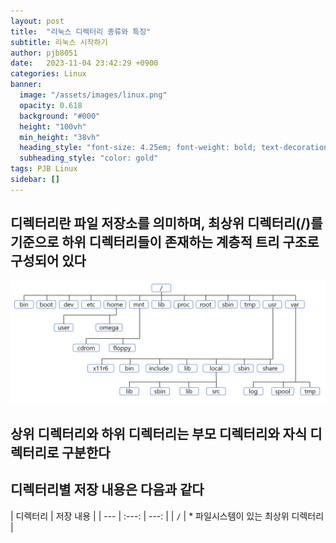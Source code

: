 ```yaml
---
layout: post
title:  "리눅스 디렉터리 종류와 특징"
subtitle: 리눅스 시작하기
author: pjb8051
date:   2023-11-04 23:42:29 +0900
categories: Linux 
banner:
  image: "/assets/images/linux.png"
  opacity: 0.618
  background: "#000"
  height: "100vh"
  min_height: "38vh"
  heading_style: "font-size: 4.25em; font-weight: bold; text-decoration: underline"
  subheading_style: "color: gold"
tags: PJB Linux
sidebar: []
---
```


## 디렉터리란 파일 저장소를 의미하며, 최상위 디렉터리(/)를 기준으로 하위 디렉터리들이 존재하는 계층적 트리 구조로 구성되어 있다

![directory-img](/assets/images/linux_directory.png)

## 상위 디렉터리와 하위 디렉터리는 부모 디렉터리와 자식 디렉터리로 구분한다

## 디렉터리별 저장 내용은 다음과 같다
| 디렉터리 | 저장 내용 |
| --- | :---: | ---: |
| `/` | * 파일시스템이 있는 최상위 디렉터리 |